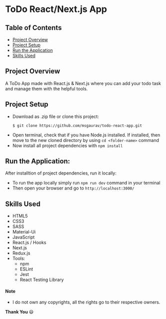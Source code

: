# ToDo React/Next.js App

## Table of Contents
* [Project Overview](#project-overview)
* [Project Setup](#project-setup)
* [Run the Application](#run-the-application)
* [Skills Used](#skills-used)

## Project Overview
A ToDo App made with React.js & Next.js where you can add your todo task and manage them with the helpful tools.

## Project Setup
* Download as .zip file or clone this project:
  ```
  $ git clone https://github.com/msgaurav/todo-react-app.git
  ```
* Open terminal, check that if you have Node.js installed. If installed, then move to the new cloned directory by using `cd <folder-name>` command
* Now install all project dependencies with `npm install`

## Run the Application:
After installtion of project dependencies, run it locally:
* To run the app locally simply run `npm run dev` command in your terminal
* Then open your browser and go to `http://localhost:3000/`

## Skills Used
  * HTML5
  * CSS3
  * SASS
  * Material-Ui
  * JavaScript
  * React.js / Hooks
  * Next.js
  * Redux.js
  * Tools:
    * npm
    * ESLint
    * Jest
    * React Testing Library

#### Note
  * I do not own any copyrights, all the rights go to their respective owners.

**Thank You** :smiley:
